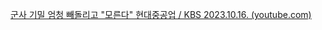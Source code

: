 [군사 기밀 엄청 빼돌리고 "모른다" 현대중공업 / KBS 2023.10.16. (youtube.com)](https://www.youtube.com/watch?v=IoD4adDQKX0)
